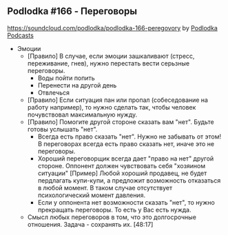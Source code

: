 ## Podlodka #166 - Переговоры
https://soundcloud.com/podlodka/podlodka-166-peregovory
by [Podlodka Podcasts](https://soundcloud.com/podlodka/podlodka-166-peregovory)

* Эмоции
  * [Правило] В случае, если эмоции зашкаливают (стресс, переживание, гнев), нужно перестать вести серьзные переговоры.
    * Воды пойти попить 
    * Перенести на другой день
    * Отвлечься
  * [Правило] Если ситуация пан или пропал (собеседование на работу например), то нужно сделать так, чтобы человек почувствовал максимальную нужду.
  * [Правило] Помогите другой стороне сказать вам "нет". Будьте готовы услышать "нет".
    * Всегда есть право сказать "нет". Нужно не забывать от этом! В переговорах всегда есть право сказать нет, иначе это не переговоры.
    * Хороший переговорщик всегда дает "право на нет" другой стороне. Оппонент должен чувствовать себя "хозяином ситуации"
      [Пример] Любой хороший продавец, не будет пердлагать купи-купи, а предложит возможность отказаться в любой момент. В таком случае отсутствует психологический момент давления.
     * Если у оппонента нет возможности сказать "нет", то нужно прекращать переговоры. То есть у Вас есть нужда. 
   *  Смысл любых переговоров в том, что это долгосрочные отношения. Задача - сохранять их. [48:17]
  
